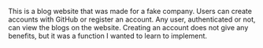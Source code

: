 This is a blog website that was made for a fake company. Users can create accounts with GitHub or register an account. Any user, authenticated or not, can view the blogs on the website. Creating an account does not give any benefits, but it was a function I wanted to learn to implement.